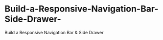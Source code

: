 # Build-a-Responsive-Navigation-Bar-Side-Drawer-
Build a Responsive Navigation Bar &amp; Side Drawer 
